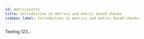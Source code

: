 ```yaml
---
id: metricsintro
title: Introduction to metrics and metric based checks
sidebar_label: Introduction to metrics and metric based checks
---
```

Testing 123...